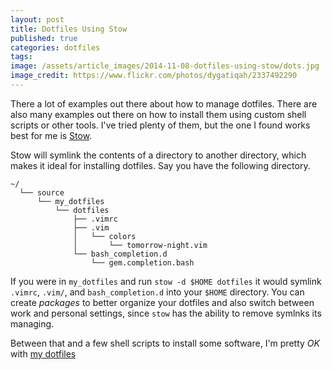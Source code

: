 ```yaml
---
layout: post
title: Dotfiles Using Stow
published: true
categories: dotfiles
tags:
image: /assets/article_images/2014-11-08-dotfiles-using-stow/dots.jpg
image_credit: https://www.flickr.com/photos/dygatiqah/2337492290
---
```


There a lot of examples out there about how to manage dotfiles. There are also many examples out there on how to install them using custom shell scripts or other tools. I've tried plenty of them, but the one I found works best for me is [Stow](http://www.gnu.org/software/stow/).

 Stow will symlink the contents of a directory to another directory, which makes it ideal for installing dotfiles. Say you have the following directory.

 ```
 ~/
   └── source
       └── my_dotfiles
           └── dotfiles
               ├── .vimrc
               ├── .vim
               │   └── colors
               │       └── tomorrow-night.vim
               └── bash_completion.d
                   └── gem.completion.bash
```

If you were in `my_dotfiles` and run `stow -d $HOME dotfiles` it would symlink `.vimrc`, `.vim/`, and `bash_completion.d` into your `$HOME` directory. You can create _packages_ to better organize your dotfiles and also switch between work and personal settings, since `stow` has the ability to remove symlnks its managing.

Between that and a few shell scripts to install some software, I'm pretty _OK_ with [my dotfiles](https://github.com/MarkBorcherding/dotfiles)

